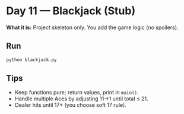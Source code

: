# Day 11 — Blackjack (Stub)

**What it is:** Project skeleton only. You add the game logic (no spoilers).

## Run
```bash
python blackjack.py
```

## Tips
- Keep functions pure; return values, print in `main()`.
- Handle multiple Aces by adjusting 11→1 until total ≤ 21.
- Dealer hits until 17+ (you choose soft 17 rule).

